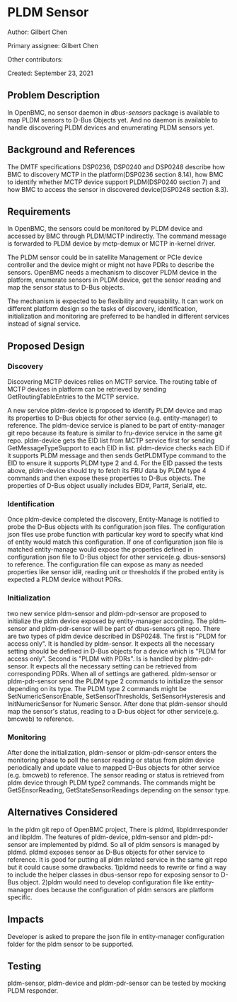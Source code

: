 # PLDM Sensor

Author: Gilbert Chen

Primary assignee: Gilbert Chen

Other contributors:

Created: September 23, 2021

## Problem Description
In OpenBMC, no sensor daemon in _dbus-sensors_ package is available to
map PLDM sensors to D-Bus Objects yet. And no daemon is available to handle
discovering PLDM devices and enumerating PLDM sensors yet.

## Background and References
The DMTF specifications DSP0236, DSP0240 and DSP0248 describe how BMC to 
discovery MCTP in the platform(DSP0236 section 8.14), how BMC to identify 
whether MCTP device support PLDM(DSP0240 section 7) and how BMC to access 
the sensor in discovered device(DSP0248 section 8.3).

## Requirements
In OpenBMC, the sensors could be monitored by PLDM device and accessed by
BMC through PLDM/MCTP indirectly. The command message is forwarded to PLDM 
device by mctp-demux or MCTP in-kernel driver.

The PLDM sensor could be in satellite Management or PCIe device controller 
and the device might or might not have PDRs to describe the sensors. OpenBMC
needs a mechanism to discover PLDM device in the platform, enumerate sensors
in PLDM device, get the sensor reading and map the sensor status to D-Bus
objects.

The mechanism is expected to be flexibility and reusability. It can work on
different platform design so the tasks of discovery, identification, 
initialization and monitoring are preferred to be handled in different 
services instead of signal service.

## Proposed Design

### Discovery

Discovering MCTP devices relies on MCTP service. The routing table of MCTP 
devices in platform can be retrieved by sending GetRoutingTableEntries to the
MCTP service.

A new service pldm-device is proposed to identify PLDM device and map its 
properties to D-Bus objects for other service (e.g. entity-manager) to 
reference. The pldm-device service is planed to be part of entity-manager git
repo because its feature is similar to fru-device service in the same git repo.
pldm-device gets the EID list from MCTP service first for sending 
GetMessageTypeSupport to each EID in list. pldm-device checks each EID if it
supports PLDM message and then sends GetPLDMType command to the EID to ensure
it supports PLDM type 2 and 4. For the EID passed the tests above, pldm-device 
should try to fetch its FRU data by PLDM type 4 commands and then expose these 
properties to D-Bus objects. The properties of D-Bus object usually includes 
EID#, Part#, Serial#, etc.

### Identification

Once pldm-device completed the discovery, Entity-Manage is notified to probe 
the D-Bus objects with its configuration json files. The configuration json 
files use probe function with particular key word to specify what kind of 
entity would match this configuration. If one of configuration json file is
matched entity-manage would expose the properties defined in configuration 
json file to D-Bus object for other service(e.g. dbus-sensors) to reference.
The configuration file can expose as many as needed properties like sensor id#,
reading unit or thresholds if the probed entity is expected a PLDM device
without PDRs.

### Initialization

two new service pldm-sensor and pldm-pdr-sensor are proposed to initialize the
pldm device exposed by entity-manager according. The pldm-sensor and 
pldm-pdr-sensor will be part of dbus-sensors git repo. There are two types of 
pldm device described in DSP0248. The first is "PLDM for access only". It is 
handled by pldm-sensor. It expects all the necessary setting should be defined
in D-Bus objects for a device which is "PLDM for access only". Second is "PLDM
with PDRs". Is is handled by pldm-pdr-sensor. It expects all the necessary 
setting can be retrieved from corresponding PDRs. When all of settings are 
gathered. pldm-sensor or pldm-pdr-sensor send the PLDM type 2 commands to 
initialize the sensor depending on its type. The PLDM type 2 commands might be
SetNumericSensorEnable, SetSensorThresholds, SetSensorHysteresis and 
InitNumericSensor for Numeric Sensor. After done that pldm-sensor should map 
the sensor's status, reading to a D-bus object for other service(e.g. bmcweb)
to reference.

### Monitoring

After done the initialization, pldm-sensor or pldm-pdr-sensor enters the
monitoring phase to poll the sensor reading or status from pldm device
periodically and update value to mapped D-Bus objects for other service
(e.g. bmcweb) to reference. The sensor reading or status is retrieved from pldm
device through PLDM type2 commands. The commands might be GetSEnsorReading,
GetStateSensorReadings depending on the sensor type.

## Alternatives Considered
In the pldm git repo of OpenBMC project, There is pldmd, libpldmresponder and 
libpldm. The features of pldm-device, pldm-sensor and pldm-pdr-sensor are 
implemented by pldmd. So all of pldm sensors is managed by pldmd. pldmd exposes
sensor as D-Bus objects for other service to reference. It is good for putting
all pldm related service in the same git repo but it could cause some drawbacks.
1)pldmd needs to rewrite or find a way to include the helper classes in
dbus-sensor repo for exposing sensor to D-Bus object. 2)pldm would need to 
develop configuration file like entity-manager does because the configuration
of pldm sensors are platform specific.

## Impacts

Developer is asked to prepare the json file in entity-manager configuration
folder for the pldm sensor to be supported.

## Testing

pldm-sensor, pldm-device and pldm-pdr-sensor can be tested by mocking PLDM
responder.